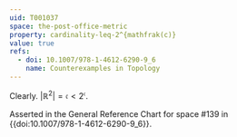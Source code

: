 ```yaml
---
uid: T001037
space: the-post-office-metric
property: cardinality-leq-2^{mathfrak(c)}
value: true
refs:
  - doi: 10.1007/978-1-4612-6290-9_6
    name: Counterexamples in Topology
---
```

Clearly. $|\mathbb{R}^2| = \mathfrak{c} < 2^{\mathfrak{c}}$.

Asserted in the General Reference Chart for space #139 in
{{doi:10.1007/978-1-4612-6290-9_6}}.
